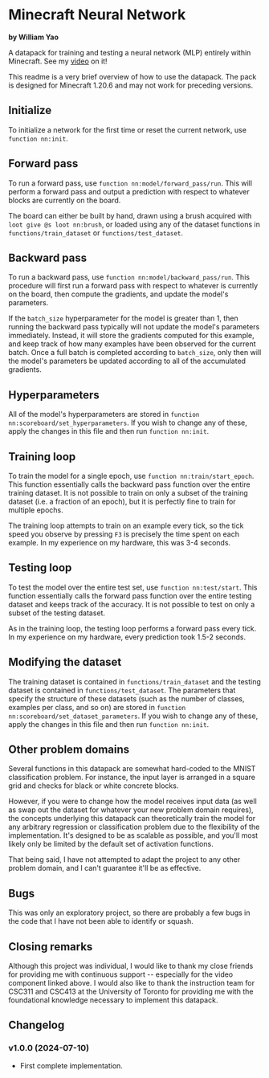 # Minecraft Neural Network

<b>by William Yao</b>

A datapack for training and testing a neural network (MLP) entirely within Minecraft. See my [video](https://youtu.be/W2UPaf_vxqQ) on it!

This readme is a very brief overview of how to use the datapack. The pack is designed for Minecraft 1.20.6 and may not work for preceding versions.

## Initialize

To initialize a network for the first time or reset the current network, use `function nn:init`.

## Forward pass

To run a forward pass, use `function nn:model/forward_pass/run`. This will perform a forward pass and output a prediction with respect to whatever blocks are currently on the board.

The board can either be built by hand, drawn using a brush acquired with `loot give @s loot nn:brush`, or loaded using any of the dataset functions in `functions/train_dataset` or `functions/test_dataset`.

## Backward pass

To run a backward pass, use `function nn:model/backward_pass/run`. This procedure will first run a forward pass with respect to whatever is currently on the board, then compute the gradients, and update the model's parameters.

If the `batch_size` hyperparameter for the model is greater than 1, then running the backward pass typically will not update the model's parameters immediately. Instead, it will store the gradients computed for this example, and keep track of how many examples have been observed for the current batch. Once a full batch is completed according to `batch_size`, only then will the model's parameters be updated according to all of the accumulated gradients.

## Hyperparameters

All of the model's hyperparameters are stored in `function nn:scoreboard/set_hyperparameters`. If you wish to change any of these, apply the changes in this file and then run `function nn:init`.

## Training loop

To train the model for a single epoch, use `function nn:train/start_epoch`. This function essentially calls the backward pass function over the entire training dataset. It is not possible to train on only a subset of the training dataset (i.e. a fraction of an epoch), but it is perfectly fine to train for multiple epochs.

The training loop attempts to train on an example every tick, so the tick speed you observe by pressing `F3` is precisely the time spent on each example. In my experience on my hardware, this was 3-4 seconds.

## Testing loop

To test the model over the entire test set, use `function nn:test/start`. This function essentially calls the forward pass function over the entire testing dataset and keeps track of the accuracy. It is not possible to test on only a subset of the testing dataset.

As in the training loop, the testing loop performs a forward pass every tick. In my experience on my hardware, every prediction took 1.5-2 seconds.

## Modifying the dataset

The training dataset is contained in `functions/train_dataset` and the testing dataset is contained in `functions/test_dataset`. The parameters that specify the structure of these datasets (such as the number of classes, examples per class, and so on) are stored in `function nn:scoreboard/set_dataset_parameters`. If you wish to change any of these, apply the changes in this file and then run `function nn:init`.

## Other problem domains

Several functions in this datapack are somewhat hard-coded to the MNIST classification problem. For instance, the input layer is arranged in a square grid and checks for black or white concrete blocks.

However, if you were to change how the model receives input data (as well as swap out the dataset for whatever your new problem domain requires), the concepts underlying this datapack can theoretically train the model for any arbitrary regression or classification problem due to the flexibility of the implementation. It's designed to be as scalable as possible, and you'll most likely only be limited by the default set of activation functions.

That being said, I have not attempted to adapt the project to any other problem domain, and I can't guarantee it'll be as effective.

## Bugs

This was only an exploratory project, so there are probably a few bugs in the code that I have not been able to identify or squash.

## Closing remarks

Although this project was individual, I would like to thank my close friends for providing me with continuous support -- especially for the video component linked above. I would also like to thank the instruction team for CSC311 and CSC413 at the University of Toronto for providing me with the foundational knowledge necessary to implement this datapack.

## Changelog

### v1.0.0 (2024-07-10)

- First complete implementation.
